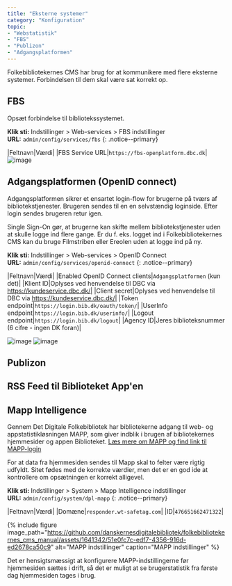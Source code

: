 ```yaml
---
title: "Eksterne systemer"
category: "Konfiguration"
topic: 
- "Webstatistik"
- "FBS"
- "Publizon"
- "Adgangsplatformen"
---
```

Folkebibliotekernes CMS har brug for at kommunikere med flere eksterne systemer. Forbindelsen til dem skal være sat korrekt op. 
## FBS ##
Opsæt forbindelse til bibliotekssystemet.

**Klik sti:** Indstillinger > Web-services > FBS indstillinger
\
**URL:** `admin/config/services/fbs`
{: .notice--primary}

|Feltnavn|Værdi|
|FBS Service URL|`https://fbs-openplatform.dbc.dk`|
![image](https://github.com/danskernesdigitalebibliotek/folkebibliotekernes_cms_manual/assets/1641342/ceef6cb8-d5fe-4598-abe5-1bf8e8b1fce1)


## Adgangsplatformen (OpenID connect) ##
Adgangsplatformen sikrer et ensartet login-flow for brugerne på tværs af bibliotekstjenester. Brugeren sendes til en en selvstændig loginside. Efter login sendes brugeren retur igen.

Single Sign-On gør, at brugerne kan skifte mellem bibliotekstjenester uden at skulle logge ind flere gange. Er du f. eks. logget ind i Folkebibliotekernes CMS kan du bruge Filmstriben eller Ereolen uden at logge ind på ny.

**Klik sti:** Indstillinger > Web-services > OpenID Connect
\
**URL:** `admin/config/services/openid-connect`
{: .notice--primary}

|Feltnavn|Værdi|
|Enabled OpenID Connect clients|`Adgangsplatformen` (kun det)|
|Klient ID|Oplyses ved henvendelse til DBC via https://kundeservice.dbc.dk/|
|Client secret|Oplyses ved henvendelse til DBC via https://kundeservice.dbc.dk/|
|Token endpoint|`https://login.bib.dk/oauth/token/`|
|UserInfo endpoint|`https://login.bib.dk/userinfo/`|
|Logout endpoint|`https://login.bib.dk/logout`|
|Agency ID|Jeres biblioteksnummer (6 cifre - ingen DK foran)|

![image](https://github.com/danskernesdigitalebibliotek/folkebibliotekernes_cms_manual/assets/1641342/2c2ae8ab-a365-49ca-afde-167ed05a612a)
![image](https://github.com/danskernesdigitalebibliotek/folkebibliotekernes_cms_manual/assets/1641342/552b7a3c-5ced-437c-9dbd-3f35e4ba3aca)



## Publizon ##
## RSS Feed til Biblioteket App'en ##
## Mapp Intelligence ##
Gennem Det Digitale Folkebibliotek har bibliotekerne adgang til web- og appstatistikløsningen MAPP, som giver indblik i brugen af bibliotekernes hjemmesider og appen Biblioteket. [Læs mere om MAPP og find link til MAPP-login](https://detdigitalefolkebibliotek.dk/section/i-brug-paa-biblioteket/bibliotekernes-web-og-appstatistik)

For at data fra hjemmesiden sendes til Mapp skal to felter være rigtig udfyldt. Sitet fødes med de korrekte værdier, men det er en god ide at kontrollere om opsætningen er korrekt alligevel.


**Klik sti:** Indstillinger > System > Mapp Intelligence indstillinger 
\
**URL:** `admin/config/system/dpl-mapp`
{: .notice--primary}

|Feltnavn|Værdi|
|Domæne|`responder.wt-safetag.com`|
|ID|`476651662471322`|

{% include figure image_path="https://github.com/danskernesdigitalebibliotek/folkebibliotekernes_cms_manual/assets/1641342/51e0fc7c-edf7-4356-916d-ed2678ca50c9" alt="MAPP indstillinger" caption="MAPP indstillinger" %} 

Det er hensigtsmæssigt at konfigurere MAPP-indstillingerne før hjemmesiden sættes i drift, så det er muligt at se brugerstatistik fra første dag hjemmesiden tages i brug.
